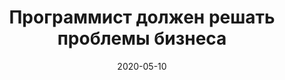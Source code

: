 ---
title: "Программист должен решать проблемы бизнеса"
date: 2020-05-10
source_url: "https://habr.com/ru/articles/501280/"
---